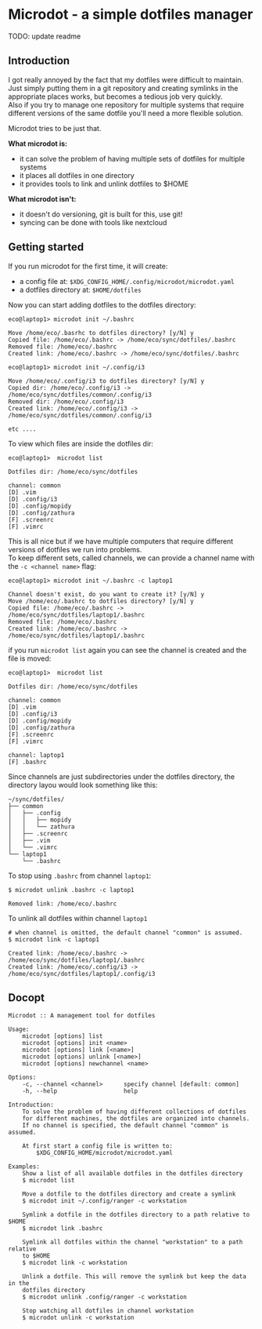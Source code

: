 # Microdot - a simple dotfiles manager
TODO: update readme
## Introduction
I got really annoyed by the fact that my dotfiles were difficult to maintain.  
Just simply putting them in a git repository and creating symlinks in the appropriate places works, but becomes a tedious job very quickly.  
Also if you try to manage one repository for multiple systems that require different versions of the same dotfile you'll need a more flexible solution.  

Microdot tries to be just that.  

**What microdot is:**
- it can solve the problem of having multiple sets of dotfiles for multiple systems
- it places all dotfiles in one directory
- it provides tools to link and unlink dotfiles to $HOME

**What microdot isn't:**
- it doesn't do versioning, git is built for this, use git!
- syncing can be done with tools like nextcloud

## Getting started
If you run microdot for the first time, it will create:
- a config file at: ``$XDG_CONFIG_HOME/.config/microdot/microdot.yaml``
- a dotfiles directory at: ``$HOME/dotfiles``

Now you can start adding dotfiles to the dotfiles directory:
```
eco@laptop1> microdot init ~/.bashrc

Move /home/eco/.basrhc to dotfiles directory? [y/N] y
Copied file: /home/eco/.bashrc -> /home/eco/sync/dotfiles/.bashrc
Removed file: /home/eco/.bashrc
Created link: /home/eco/.bashrc -> /home/eco/sync/dotfiles/.bashrc

eco@laptop1> microdot init ~/.config/i3

Move /home/eco/.config/i3 to dotfiles directory? [y/N] y
Copied dir: /home/eco/.config/i3 -> /home/eco/sync/dotfiles/common/.config/i3
Removed dir: /home/eco/.config/i3
Created link: /home/eco/.config/i3 -> /home/eco/sync/dotfiles/common/.config/i3

etc ....
```
To view which files are inside the dotfiles dir:
```
eco@laptop1>  microdot list

Dotfiles dir: /home/eco/sync/dotfiles

channel: common
[D] .vim
[D] .config/i3
[D] .config/mopidy
[D] .config/zathura
[F] .screenrc
[F] .vimrc
```
This is all nice but if we have multiple computers that require different versions of dotfiles we run into problems.  
To keep different sets, called channels, we can provide a channel name with the ``-c <channel name>`` flag:
```
eco@laptop1> microdot init ~/.bashrc -c laptop1

Channel doesn't exist, do you want to create it? [y/N] y
Move /home/eco/.bashrc to dotfiles directory? [y/N] y
Copied file: /home/eco/.bashrc -> /home/eco/sync/dotfiles/laptop1/.bashrc
Removed file: /home/eco/.bashrc
Created link: /home/eco/.bashrc -> /home/eco/sync/dotfiles/laptop1/.bashrc
```
if you run ``microdot list`` again you can see the channel is created and the file is moved:
```
eco@laptop1>  microdot list

Dotfiles dir: /home/eco/sync/dotfiles

channel: common
[D] .vim
[D] .config/i3
[D] .config/mopidy
[D] .config/zathura
[F] .screenrc
[F] .vimrc

channel: laptop1
[F] .bashrc
```
Since channels are just subdirectories under the dotfiles directory, the directory layou would look something like this:
```
~/sync/dotfiles/
├── common
│   ├── .config
│   │   ├── mopidy
│   │   └── zathura
│   ├── .screenrc
│   ├── .vim
│   └── .vimrc
└── laptop1
    └── .bashrc

```
To stop using ``.bashrc`` from channel ``laptop1``:
```
$ microdot unlink .bashrc -c laptop1

Removed link: /home/eco/.bashrc
```

To unlink all dotfiles within channel ``laptop1``
```
# when channel is omitted, the default channel "common" is assumed.
$ microdot link -c laptop1

Created link: /home/eco/.bashrc -> /home/eco/sync/dotfiles/laptop1/.bashrc
Created link: /home/eco/.config/i3 -> /home/eco/sync/dotfiles/laptop1/.config/i3
```

## Docopt
```
Microdot :: A management tool for dotfiles

Usage:
    microdot [options] list
    microdot [options] init <name>
    microdot [options] link [<name>]
    microdot [options] unlink [<name>]
    microdot [options] newchannel <name>

Options:
    -c, --channel <channel>      specify channel [default: common]
    -h, --help                   help

Introduction:
    To solve the problem of having different collections of dotfiles
    for different machines, the dotfiles are organized into channels.
    If no channel is specified, the default channel "common" is assumed.

    At first start a config file is written to:
        $XDG_CONFIG_HOME/microdot/microdot.yaml

Examples:
    Show a list of all available dotfiles in the dotfiles directory
    $ microdot list

    Move a dotfile to the dotfiles directory and create a symlink
    $ microdot init ~/.config/ranger -c workstation

    Symlink a dotfile in the dotfiles directory to a path relative to $HOME
    $ microdot link .bashrc

    Symlink all dotfiles within the channel "workstation" to a path relative
    to $HOME
    $ microdot link -c workstation

    Unlink a dotfile. This will remove the symlink but keep the data in the
    dotfiles directory
    $ microdot unlink .config/ranger -c workstation

    Stop watching all dotfiles in channel workstation
    $ microdot unlink -c workstation
```
